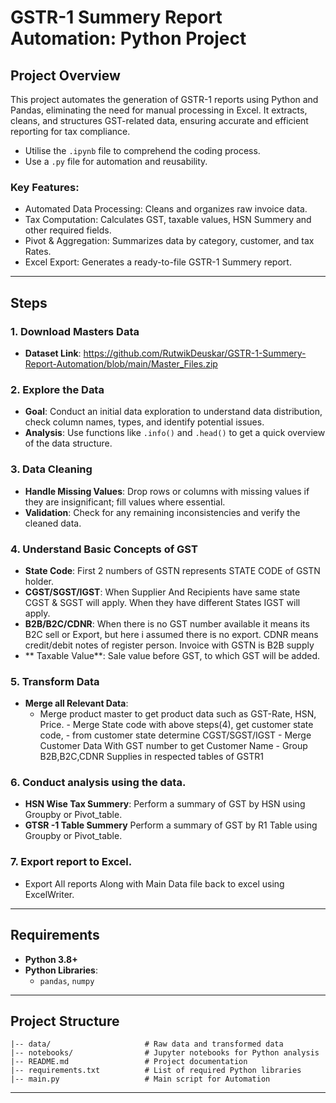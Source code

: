 # GSTR-1 Summery Report Automation: Python Project

## Project Overview


This project automates the generation of GSTR-1 reports using Python and Pandas, eliminating the need for manual processing in Excel. It extracts, cleans, and structures GST-related data, ensuring accurate and efficient reporting for tax compliance. 
- Utilise the `.ipynb` file to comprehend the coding process. 
- Use a `.py` file for automation and reusability.
### Key Features:

- Automated Data Processing: Cleans and organizes raw invoice data.
- Tax Computation: Calculates GST, taxable values, HSN Summery and other required fields.
- Pivot & Aggregation: Summarizes data by category, customer, and tax Rates.
- Excel Export: Generates a ready-to-file GSTR-1 Summery report.


---

##  Steps


### 1. Download Masters Data
   - **Dataset Link**: https://github.com/RutwikDeuskar/GSTR-1-Summery-Report-Automation/blob/main/Master_Files.zip

### 2. Explore the Data
   - **Goal**: Conduct an initial data exploration to understand data distribution, check column names, types, and identify potential issues.
   - **Analysis**: Use functions like `.info()` and `.head()` to get a quick overview of the data structure.

### 3. Data Cleaning
   - **Handle Missing Values**: Drop rows or columns with missing values if they are insignificant; fill values where essential.
   - **Validation**: Check for any remaining inconsistencies and verify the cleaned data.

### 4. Understand Basic Concepts of GST
   - **State Code**: First 2 numbers of GSTN represents STATE CODE of GSTN holder.	
   - **CGST/SGST/IGST**: When Supplier And Recipients have same state CGST & SGST will apply. When they have different States IGST will apply.
   - **B2B/B2C/CDNR**: When there is no GST number available it means its B2C sell or Export, but here i assumed there is no export. CDNR means credit/debit notes of register person. Invoice with GSTN is B2B supply
   - ** Taxable Value**: Sale value before GST, to which GST will be added. 

### 5. Transform Data
   - **Merge all Relevant Data**: 
    	- Merge product master to get product data such as GST-Rate, HSN, Price. 
	- Merge State code with above steps(4), get customer state code,
	- from customer state determine CGST/SGST/IGST
	- Merge Customer Data With GST number to get Customer Name
	- Group B2B,B2C,CDNR Supplies in respected tables of GSTR1

### 6. Conduct analysis using the data.
   - **HSN Wise Tax Summery**: Perform a summary of GST by HSN using Groupby or Pivot_table.
   - **GTSR -1 Table Summery** Perform a summary of GST by R1 Table using Groupby or Pivot_table.

### 7. Export report to Excel.
   - Export All reports Along with Main Data file back to excel using ExcelWriter.



---

## Requirements

- **Python 3.8+**
- **Python Libraries**:
  - `pandas`, `numpy`




---

## Project Structure

```plaintext
|-- data/                     # Raw data and transformed data
|-- notebooks/                # Jupyter notebooks for Python analysis
|-- README.md                 # Project documentation
|-- requirements.txt          # List of required Python libraries
|-- main.py                   # Main script for Automation
```
---
